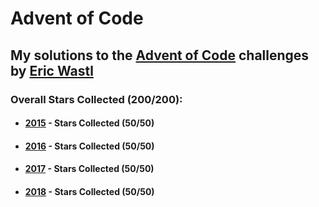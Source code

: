 # Advent of Code

## My solutions to the [Advent of Code](https://adventofcode.com/) challenges by [Eric Wastl](https://github.com/topaz)

### Overall Stars Collected (200/200):  
  
* #### [2015](https://adventofcode.com/2015) - Stars Collected (50/50)  

* #### [2016](https://adventofcode.com/2016) - Stars Collected (50/50)

* #### [2017](https://adventofcode.com/2017) - Stars Collected (50/50)

* #### [2018](https://adventofcode.com/2018) - Stars Collected (50/50)